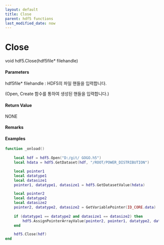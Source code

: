 ```yaml
---
layout: default
title: Close
parent: hdf5 functions
last_modified_date: now
---
```


# Close

void hdf5.Close\(hdf5file* filehandle\)

#### Parameters

hdf5file* filehandle : HDF5의 파일 핸들을 입력합니다.

(Open, Create 함수를 통하여 생성된 핸들을 입력합니다.)
#### Return Value

NONE

#### Remarks



#### Examples

```lua
function _onload()
	
	local hdf = hdf5.Open("D:/git/ GOGO.h5")
	local hdata = hdf5.GetDataset(hdf, "/ROOT/POWER_DISTRIBUTION")

	local pointer1
	local datatype1
	local datasize1
	pointer1, datatype1, datasize1 = hdf5.GetDatasetValue(hdata)

	local pointer2
	local datatype2
	local datasize2
	pointer2, datatype2, datasize2 = GetVariablePointer(ID_CORE.data)
	
	if (datatype1 == datatype2 and datasize1 == datasize2) then
		hdf5.AssignPointerArrayValue(pointer2, pointer1, datatype2, datasize2)
	end

	hdf5.Close(hdf)
end

```
